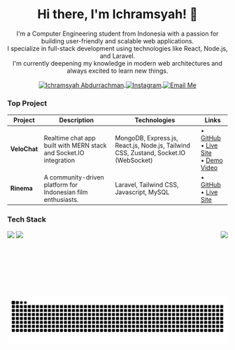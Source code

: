 <h1 align="center">Hi there, I'm Ichramsyah! 👋</h1>

<p align="center">
  I'm a Computer Engineering student from Indonesia with a passion for building user-friendly and scalable web applications. 
  <br/>
  I specialize in full-stack development using technologies like React, Node.js, and Laravel.
  <br/>
  I'm currently deepening my knowledge in modern web architectures and always excited to learn new things.
</p>

<div align="center">
<a href="https://linkedin.com/in/ichramsyah-abdurrachman" target="_blank">
  <img align="center" src="https://img.shields.io/badge/LinkedIn-242938?style=for-the-badge&logo=linkedin&logoColor=white" alt="Ichramsyah Abdurrachman" />
</a>
<a href="https://instagram.com/ichramabdr" target="_blank">
  <img align="center" src="https://img.shields.io/badge/Instagram-242938?style=for-the-badge&logo=instagram&logoColor=white" alt="Instagram" />
</a>
<a href="mailto:ichramabsyah@gmail.com" target="_blank">
  <img align="center" src="https://img.shields.io/badge/Email-242938?style=for-the-badge&logo=gmail&logoColor=white" alt="Email Me" />
</a>
</div>

<h3 align="left">Top Project</h3>

| Project | Description | Technologies | Links |
|---------|-------------|--------------|--------|
| **VeloChat** | Realtime chat app built with MERN stack and Socket.IO integration | MongoDB, Express.js, React.js, Node.js, Tailwind CSS, Zustand, Socket.IO (WebSocket) | • [GitHub](https://github.com/ichramsyah/velochat-fullstack-webApp) <br> • [Live Site](https://velochat.vercel.app/) <br> • [Demo Video](https://youtu.be/2FnM3nW0jvQ?feature=shared) |
| **Rinema** | A community-driven platform for Indonesian film enthusiasts. | Laravel, Tailwind CSS, Javascript, MySQL | • [GitHub](https://github.com/ichramsyah/rinema-fullstack-webApp) <br> • [Live Site](https://rinemaa.paramadina.ac.id/) |


<h3 align="left">Tech Stack</h3>

<img align="right" height="150" src="https://media4.giphy.com/media/v1.Y2lkPTc5MGI3NjExNXhpNDA0ZWRqOWFycGdrZ2t4ZzJyYzMzMGd2N2U4bGR3MXlkdXhtZiZlcD12MV9pbnRlcm5hbF9naWZfYnlfaWQmY3Q9Zw/qoHf1p7uXvna0/giphy.gif"  />

<div align="left">
  <img src="https://skillicons.dev/icons?i=react,mongodb,nodejs,express,php,laravel,js,html,css" />
  <img src="https://skillicons.dev/icons?i=python,tailwind,bootstrap,mysql,figma,ai,postman,git,github" />
</div>

<br>
<br>

<img src="https://raw.githubusercontent.com/ichramsyah/ichramsyah/output/snake.svg" alt="Snake animation" />

<br clear="both">
 
